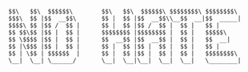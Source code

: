     $$\   $$\  $$$$$$\        $$\   $$\  $$$$$$\ $$$$$$$$\ $$$$$$$$\ 
    $$$\  $$ |$$  __$$\       $$ |  $$ |$$  __$$\\__$$  __|$$  _____|
    $$$$\ $$ |$$ /  $$ |      $$ |  $$ |$$ /  $$ |  $$ |   $$ |      
    $$ $$\$$ |$$ |  $$ |      $$$$$$$$ |$$$$$$$$ |  $$ |   $$$$$\    
    $$ \$$$$ |$$ |  $$ |      $$  __$$ |$$  __$$ |  $$ |   $$  __|   
    $$ |\$$$ |$$ |  $$ |      $$ |  $$ |$$ |  $$ |  $$ |   $$ |      
    $$ | \$$ | $$$$$$  |      $$ |  $$ |$$ |  $$ |  $$ |   $$$$$$$$\ 
    \__|  \__| \______/       \__|  \__|\__|  \__|  \__|   \________|
